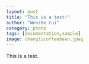 ```yaml
---
layout: post
title: "This is a test!"
author: "Wenzhe Cui"
category: photo
tags: [documentation,sample]
image: changlicoffeebean.jpeg
---
```

This is a test. 


